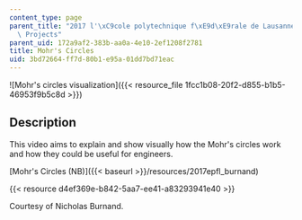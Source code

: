 ```yaml
---
content_type: page
parent_title: "2017 l'\xC9cole polytechnique f\xE9d\xE9rale de Lausanne (EPFL) Student\
  \ Projects"
parent_uid: 172a9af2-383b-aa0a-4e10-2ef1208f2781
title: Mohr's Circles
uid: 3bd72664-ff7d-80b1-e95a-01dd7bd71eac
---
```


![Mohr's circles visualization]({{< resource_file 1fcc1b08-20f2-d855-b1b5-46953f9b5c8d >}})

Description
-----------

This video aims to explain and show visually how the Mohr's circles work and how they could be useful for engineers.

[Mohr's Circles (NB)]({{< baseurl >}}/resources/2017epfl_burnand)

{{< resource d4ef369e-b842-5aa7-ee41-a83293941e40 >}}

Courtesy of Nicholas Burnand.